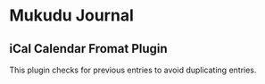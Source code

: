 # Mukudu Journal #

## iCal Calendar Fromat Plugin ##

This plugin checks for previous entries to avoid duplicating entries.

